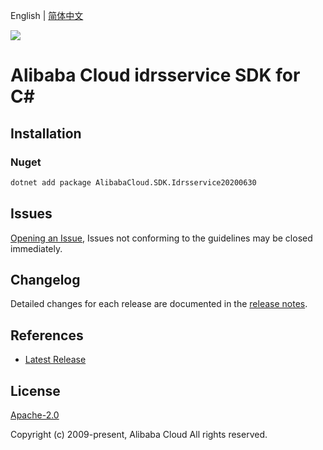 English | [简体中文](README-CN.md)

![](https://aliyunsdk-pages.alicdn.com/icons/AlibabaCloud.svg)

# Alibaba Cloud idrsservice SDK for C#

## Installation

### Nuget

```bash
dotnet add package AlibabaCloud.SDK.Idrsservice20200630
```

## Issues

[Opening an Issue](https://github.com/aliyun/alibabacloud-csharp-sdk/issues/new), Issues not conforming to the guidelines may be closed immediately.

## Changelog

Detailed changes for each release are documented in the [release notes](./ChangeLog.md).

## References

* [Latest Release](https://github.com/aliyun/alibabacloud-csharp-sdk/)

## License

[Apache-2.0](http://www.apache.org/licenses/LICENSE-2.0)

Copyright (c) 2009-present, Alibaba Cloud All rights reserved.
